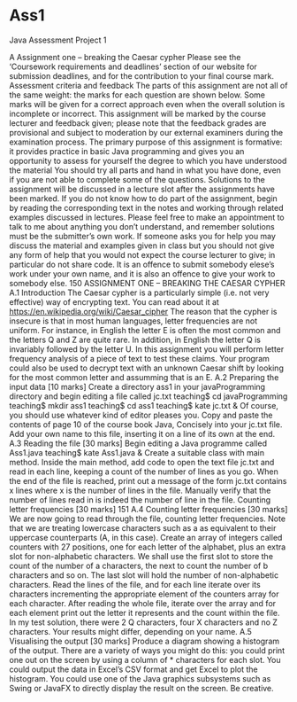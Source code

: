 # Ass1
Java Assessment Project 1

A Assignment one – breaking the Caesar
cypher
Please see the ‘Coursework requirements and deadlines’ section of our website
for submission deadlines, and for the contribution to your final course mark.
Assessment criteria and feedback
The parts of this assignment are not all of the same weight: the marks for each
question are shown below. Some marks will be given for a correct approach
even when the overall solution is incomplete or incorrect.
This assignment will be marked by the course lecturer and feedback given;
please note that the feedback grades are provisional and subject to moderation
by our external examiners during the examination process.
The primary purpose of this assignment is formative: it provides practice
in basic Java programming and gives you an opportunity to assess for yourself
the degree to which you have understood the material
You should try all parts and hand in what you have done, even if you are
not able to complete some of the questions. Solutions to the assignment will be
discussed in a lecture slot after the assignments have been marked.
If you do not know how to do part of the assignment, begin by reading the
corresponding text in the notes and working through related examples discussed
in lectures. Please feel free to make an appointment to talk to me about anything you don’t understand, and remember solutions must be the submitter’s
own work.
If someone asks you for help you may discuss the material and examples
given in class but you should not give any form of help that you would not
expect the course lecturer to give; in particular do not share code. It is an
offence to submit somebody elese’s work under your own name, and it is also
an offence to give your work to somebody else.
150 ASSIGNMENT ONE – BREAKING THE CAESAR CYPHER
A.1 Introduction
The Caesar cypher is a particularly simple (i.e. not very effective) way of
encrypting text. You can read about it at
https://en.wikipedia.org/wiki/Caesar_cipher
The reason that the cypher is insecure is that in most human languages,
letter frequencies are not uniform. For instance, in English the letter E is often
the most common and the letters Q and Z are quite rare. In addition, in English
the letter Q is invariably followed by the letter U.
In this assignment you will perform letter frequency analysis of a piece of
text to test these claims. Your program could also be used to decrypt text with
an unknown Caesar shift by looking for the most common letter and assumming
that is an E.
A.2 Preparing the input data [10 marks]
 Create a directory ass1 in your javaProgramming directory and begin
editing a file called jc.txt
teaching$ cd javaProgramming
teaching$ mkdir ass1
teaching$ cd ass1
teaching$ kate jc.txt &
Of course, you should use whatever kind of editor pleases you.
 Copy and paste the contents of page 10 of the course book Java, Concisely
into your jc.txt file.
 Add your own name to this file, inserting it on a line of its own at the
end.
A.3 Reading the file [30 marks]
 Begin editing a Java programme called Ass1.java
teaching$ kate Ass1.java &
 Create a suitable class with main method.
 Inside the main method, add code to open the text file jc.txt and read
in each line, keeping a count of the number of lines as you go. When the
end of the file is reached, print out a message of the form
jc.txt contains x lines
where x is the number of lines in the file.
 Manually verify that the number of lines read in is indeed the number of
line in the file.
Counting letter frequencies [30 marks] 151
A.4 Counting letter frequencies [30 marks]
We are now going to read through the file, counting letter frequencies. Note that
we are treating lowercase characters such as a as equivalent to their uppercase
counterparts (A, in this case).
 Create an array of integers called counters with 27 positions, one for each
letter of the alphabet, plus an extra slot for non-alphabetic characters.
We shall use the first slot to store the count of the number of a characters,
the next to count the number of b characters and so on. The last slot will
hold the number of non-alphabetic characters.
 Read the lines of the file, and for each line iterate over its characters incrementing the appropriate element of the counters array for each character.
 After reading the whole file, iterate over the array and for each element
print out the letter it represents and the count within the file. In my test
solution, there were 2 Q characters, four X characters and no Z characters.
Your results might differ, depending on your name.
A.5 Visualising the output [30 marks]
Produce a diagram showing a histogram of the output. There are a variety
of ways you might do this: you could print one out on the screen by using a
column of * characters for each slot. You could output the data in Excel’s CSV
format and get Excel to plot the histogram. You could use one of the Java
graphics subsystems such as Swing or JavaFX to directly display the result on
the screen. Be creative.
